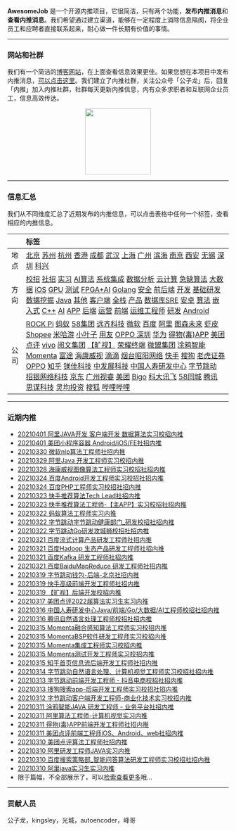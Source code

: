 
 

**AwesomeJob** 是一个开源内推项目，它很简洁，只有两个功能，**发布内推消息**和**查看内推消息**。我们希望通过建立渠道，能够在一定程度上消除信息隔阂，将企业员工和应聘者直接联系起来，耐心做一件长期有价值的事情。

---

### 网站和社群

我们有一个简洁的[博客网站](https://awesomejob.gitee.io/)，在上面查看信息效果更佳。如果您想在本项目中发布内推消息，[可以点击这里](https://wj.qq.com/s2/8043669/40c0)。我们建立了内推社群，关注公众号「公子龙」后，回复「内推」加入内推社群，社群每天更新内推信息，内有众多求职者和互联网企业员工，信息高效传达。

<div align=center><img src="https://img-blog.csdnimg.cn/20210306220847278.jpg?x-oss-process=type_ZmFuZ3poZW5naGVpdGk,shadow_10,text_aHR0cHM6Ly9ibG9nLmNzZG4ubmV0L0RvSmludGlhbg==,size_16,color_FFFFFF,t_70#pic_center" width="150"/></div>


--- 
### 信息汇总

我们从不同维度汇总了近期发布的内推信息，可以点击表格中任何一个标签，查看相应的内推信息。

||标签|
|:---:|:---|
|地点|[北京](https://awesomejob.gitee.io/tags/北京)  [苏州](https://awesomejob.gitee.io/tags/苏州)  [杭州](https://awesomejob.gitee.io/tags/杭州)  [香港](https://awesomejob.gitee.io/tags/香港)  [成都](https://awesomejob.gitee.io/tags/成都)  [武汉](https://awesomejob.gitee.io/tags/武汉)  [上海](https://awesomejob.gitee.io/tags/上海)  [广州](https://awesomejob.gitee.io/tags/广州)  [滨海](https://awesomejob.gitee.io/tags/滨海)  [南京](https://awesomejob.gitee.io/tags/南京)  [西安](https://awesomejob.gitee.io/tags/西安)  [无锡](https://awesomejob.gitee.io/tags/无锡)  [深圳](https://awesomejob.gitee.io/tags/深圳)  [科兴](https://awesomejob.gitee.io/tags/科兴)|
|方向|[校招](https://awesomejob.gitee.io/series/校招)  [社招](https://awesomejob.gitee.io/series/社招)  [实习](https://awesomejob.gitee.io/series/实习)	[AI算法](https://awesomejob.gitee.io/categories/ai算法)  [系统集成](https://awesomejob.gitee.io/categories/系统集成)  [数据分析](https://awesomejob.gitee.io/categories/数据分析)  [云计算](https://awesomejob.gitee.io/categories/云计算)  [急缺算法](https://awesomejob.gitee.io/categories/急缺算法)  [大数据](https://awesomejob.gitee.io/categories/大数据)  [iOS](https://awesomejob.gitee.io/categories/ios)  [GPU](https://awesomejob.gitee.io/categories/gpu)  [测试](https://awesomejob.gitee.io/categories/测试)  [FPGA+AI](https://awesomejob.gitee.io/categories/fpga+ai)  [Golang](https://awesomejob.gitee.io/categories/golang)  [安全](https://awesomejob.gitee.io/categories/安全)  [前后端](https://awesomejob.gitee.io/categories/前后端)  [开发](https://awesomejob.gitee.io/categories/开发)  [基础研发](https://awesomejob.gitee.io/categories/基础研发)  [数据挖掘](https://awesomejob.gitee.io/categories/数据挖掘)  [Java](https://awesomejob.gitee.io/categories/java)  [其他](https://awesomejob.gitee.io/categories/其他)  [客户端](https://awesomejob.gitee.io/categories/客户端)  [全栈](https://awesomejob.gitee.io/categories/全栈)  [产品](https://awesomejob.gitee.io/categories/产品)  [数据库SRE](https://awesomejob.gitee.io/categories/数据库sre)  [安卓](https://awesomejob.gitee.io/categories/安卓)  [算法](https://awesomejob.gitee.io/categories/算法)  [嵌入式](https://awesomejob.gitee.io/categories/嵌入式)  [C++](https://awesomejob.gitee.io/categories/c++)  [AI](https://awesomejob.gitee.io/categories/ai)  [APP](https://awesomejob.gitee.io/categories/app)  [后端](https://awesomejob.gitee.io/categories/后端)  [运营](https://awesomejob.gitee.io/categories/运营)  [前端](https://awesomejob.gitee.io/categories/前端)  [运维工程师](https://awesomejob.gitee.io/categories/运维工程师)  [研发](https://awesomejob.gitee.io/categories/研发)  [Android](https://awesomejob.gitee.io/categories/android)|
|公司|[ROCK Pi](https://awesomejob.gitee.io/tags/rock-pi)  [蚂蚁](https://awesomejob.gitee.io/tags/蚂蚁)  [58集团](https://awesomejob.gitee.io/tags/58集团)  [远齐科技](https://awesomejob.gitee.io/tags/远齐科技)  [微软](https://awesomejob.gitee.io/tags/微软)  [百度](https://awesomejob.gitee.io/tags/百度)  [阿里](https://awesomejob.gitee.io/tags/阿里)  [图森未来](https://awesomejob.gitee.io/tags/图森未来)  [虾皮Shopee](https://awesomejob.gitee.io/tags/虾皮shopee)  [米哈游](https://awesomejob.gitee.io/tags/米哈游)  [小叶子](https://awesomejob.gitee.io/tags/小叶子)  [用友](https://awesomejob.gitee.io/tags/用友)  [OPPO 深圳](https://awesomejob.gitee.io/tags/oppo-深圳)  [华为](https://awesomejob.gitee.io/tags/华为)  [得物(毒)APP](https://awesomejob.gitee.io/tags/得物(毒)app)  [美团点评](https://awesomejob.gitee.io/tags/美团点评)  [vivo](https://awesomejob.gitee.io/tags/vivo)  [阅文集团](https://awesomejob.gitee.io/tags/阅文集团)  [【旷视】](https://awesomejob.gitee.io/tags/【旷视】)  [荣耀终端](https://awesomejob.gitee.io/tags/荣耀终端)  [微盟集团](https://awesomejob.gitee.io/tags/微盟集团)  [涂鸦智能](https://awesomejob.gitee.io/tags/涂鸦智能)  [Momenta](https://awesomejob.gitee.io/tags/momenta)  [富途](https://awesomejob.gitee.io/tags/富途)  [海康威视](https://awesomejob.gitee.io/tags/海康威视)  [滴滴](https://awesomejob.gitee.io/tags/滴滴)  [烟台昭阳网络](https://awesomejob.gitee.io/tags/烟台昭阳网络)  [快手](https://awesomejob.gitee.io/tags/快手)  [搜狗](https://awesomejob.gitee.io/tags/搜狗)  [老虎证券](https://awesomejob.gitee.io/tags/老虎证券)  [OPPO](https://awesomejob.gitee.io/tags/oppo)  [知乎](https://awesomejob.gitee.io/tags/知乎)  [镁佳科技](https://awesomejob.gitee.io/tags/镁佳科技)  [中发展科技](https://awesomejob.gitee.io/tags/中发展科技)  [中国人寿研发中心](https://awesomejob.gitee.io/tags/中国人寿研发中心)  [字节跳动](https://awesomejob.gitee.io/tags/字节跳动)  [招银网络科技](https://awesomejob.gitee.io/tags/招银网络科技)  [京东](https://awesomejob.gitee.io/tags/京东)  [广州视睿](https://awesomejob.gitee.io/tags/广州视睿)  [美团](https://awesomejob.gitee.io/tags/美团)  [Bigo](https://awesomejob.gitee.io/tags/bigo)  [科大讯飞](https://awesomejob.gitee.io/tags/科大讯飞)  [58同城](https://awesomejob.gitee.io/tags/58同城)  [腾讯](https://awesomejob.gitee.io/tags/腾讯)  [思谋科技](https://awesomejob.gitee.io/tags/思谋科技)  [灵均投资](https://awesomejob.gitee.io/tags/灵均投资)  [搜狐](https://awesomejob.gitee.io/tags/搜狐)  [哔哩哔哩](https://awesomejob.gitee.io/tags/哔哩哔哩)|
--- 

### 近期内推 
- [20210401  阿里JAVA开发 客户端开发 数据算法实习校招内推](https://awesomejob.gitee.io/posts/jobs/job_150)
- [20210401  美团小程序容器 Android/iOS/FE社招内推](https://awesomejob.gitee.io/posts/jobs/job_149)
- [20210330  微软nlp算法工程师社招内推](https://awesomejob.gitee.io/posts/jobs/job_148)
- [20210329  阿里Java 开发工程师实习校招内推](https://awesomejob.gitee.io/posts/jobs/job_147)
- [20210328  海康威视图像算法工程师实习校招社招内推](https://awesomejob.gitee.io/posts/jobs/job_146)
- [20210324  百度Android开发工程师实习校招社招内推](https://awesomejob.gitee.io/posts/jobs/job_145)
- [20210324  百度PHP工程师实习校招社招内推](https://awesomejob.gitee.io/posts/jobs/job_144)
- [20210323  快手推荐算法Tech Lead社招内推](https://awesomejob.gitee.io/posts/jobs/job_143)
- [20210323  快手推荐算法工程师-【主APP】实习校招社招内推](https://awesomejob.gitee.io/posts/jobs/job_142)
- [20210322  蚂蚁算法工程师实习内推](https://awesomejob.gitee.io/posts/jobs/job_141)
- [20210322  字节跳动字节跳动健康部门_研发校招社招内推](https://awesomejob.gitee.io/posts/jobs/job_140)
- [20210322  字节跳动Go研发攻城狮校招社招内推](https://awesomejob.gitee.io/posts/jobs/job_139)
- [20210321  百度流式计算产品研发工程师社招内推](https://awesomejob.gitee.io/posts/jobs/job_138)
- [20210321  百度Hadoop 生态产品研发工程师社招内推](https://awesomejob.gitee.io/posts/jobs/job_137)
- [20210321  百度Kafka 研发工程师社招内推](https://awesomejob.gitee.io/posts/jobs/job_136)
- [20210321  百度BaiduMapReduce 研发工程师社招内推](https://awesomejob.gitee.io/posts/jobs/job_135)
- [20210319  字节跳动钱包-后端-北京社招内推](https://awesomejob.gitee.io/posts/jobs/job_134)
- [20210319  快手高级前端开发工程师社招内推](https://awesomejob.gitee.io/posts/jobs/job_133)
- [20210319  【旷视】后端开发校招内推](https://awesomejob.gitee.io/posts/jobs/job_132)
- [20210317  美团点评2022届算法实习生实习内推](https://awesomejob.gitee.io/posts/jobs/job_131)
- [20210316  中国人寿研发中心Java/前端/Go/大数据/AI工程师校招社招内推](https://awesomejob.gitee.io/posts/jobs/job_130)
- [20210316  腾讯自然语言处理工程师校招社招内推](https://awesomejob.gitee.io/posts/jobs/job_129)
- [20210315  Momenta融合感知算法工程师实习校招内推](https://awesomejob.gitee.io/posts/jobs/job_128)
- [20210315  MomentaBSP软件研发工程师实习校招内推](https://awesomejob.gitee.io/posts/jobs/job_127)
- [20210315  Momenta集成工程师实习校招内推](https://awesomejob.gitee.io/posts/jobs/job_126)
- [20210315  Momenta测试开发工程师实习校招内推](https://awesomejob.gitee.io/posts/jobs/job_125)
- [20210315  知乎首页信息流后端开发工程师社招内推](https://awesomejob.gitee.io/posts/jobs/job_124)
- [20210314  字节跳动自然语言处理、计算机视觉工程师实习校招社招内推](https://awesomejob.gitee.io/posts/jobs/job_123)
- [20210313  字节跳动前端开发工程师 - 抖音电商校招社招内推](https://awesomejob.gitee.io/posts/jobs/job_122)
- [20210313  搜狗搜索app-后端开发工程师实习校招社招内推](https://awesomejob.gitee.io/posts/jobs/job_121)
- [20210312  字节跳动客户端开发工程师-商业化技术实习校招内推](https://awesomejob.gitee.io/posts/jobs/job_120)
- [20210311  涂鸦智能JAVA 研发工程师 - 业务平台社招内推](https://awesomejob.gitee.io/posts/jobs/job_119)
- [20210311  阿里算法工程师-计算机视觉实习内推](https://awesomejob.gitee.io/posts/jobs/job_118)
- [20210311  得物(毒)APP前端开发工程师社招内推](https://awesomejob.gitee.io/posts/jobs/job_117)
- [20210311  美团点评前端工程师iOS、Android、web社招内推](https://awesomejob.gitee.io/posts/jobs/job_116)
- [20210310  美团点评算法工程师社招内推](https://awesomejob.gitee.io/posts/jobs/job_115)
- [20210310  阿里研发工程师JAVA实习内推](https://awesomejob.gitee.io/posts/jobs/job_114)
- [20210310  百度搜索策略部_智能问答算法研发工程师实习校招社招内推](https://awesomejob.gitee.io/posts/jobs/job_113)
- [20210310  阿里java实习生实习内推](https://awesomejob.gitee.io/posts/jobs/job_112)
- 限于篇幅，不全部展示了，可以[检索查看更多](https://awesomejob.gitee.io/)哦...
--- 
### 贡献人员
公子龙，kingsley，光城，autoencoder，峰哥